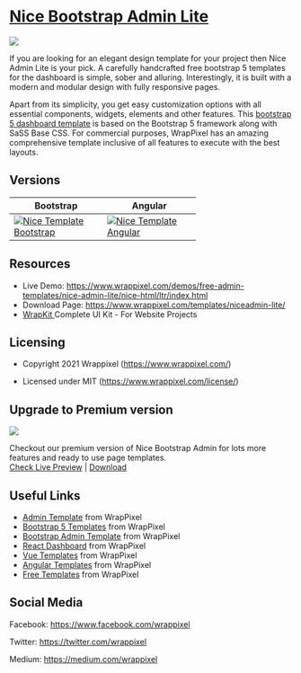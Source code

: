 <!-- # nice-admin-lite -->

<!-- Heading of Template -->
<h1>
  <a href="https://www.wrappixel.com/templates/niceadmin-lite/">Nice Bootstrap Admin Lite</a>
</h1>

<!-- Main image of Template -->
<a target="_blank" href="https://www.wrappixel.com/wp-content/uploads/edd/2020/04/nice-bootstrap-admin-lite-y.jpg">
  <img src="https://www.wrappixel.com/wp-content/uploads/edd/2020/04/nice-bootstrap-admin-lite-y.jpg" />
</a>

<!-- Description of Template -->
<p>
  If you are looking for an elegant design template for your project then Nice Admin Lite is your pick. A carefully handcrafted free bootstrap 5 templates for the dashboard is simple, sober and alluring. Interestingly, it is built with a modern and modular design with fully responsive pages.
</p>

<p>
    Apart from its simplicity, you get easy customization options with all essential components, widgets, elements and other features. This <a href="https://www.wrappixel.com/templates/category/bootstrap-admin-templates/">bootstrap 5 dashboard template</a> is based on the Bootstrap 5 framework along with SaSS Base CSS. For commercial purposes, WrapPixel has an amazing comprehensive template inclusive of all features to execute with the best layouts.
</p>

<!-- Versions of Template -->
<h2><a id="user-content-versions" class="anchor" aria-hidden="true" href="#versions"></a>Versions</h2>
<table>
<thead>
<tr>
<th>Bootstrap</th>
<th>Angular</th>
</tr>
</thead>
<tbody>
<tr>
<td>
  <a href="https://www.wrappixel.com/templates/niceadmin/" rel="nofollow" width="150px">
    <img src="https://www.wrappixel.com/wp-content/uploads/edd/2020/04/nice-bootstrap-admin-template-y.jpg" alt="Nice Template  Bootstrap" style="max-width:150px;">
  </a>
</td>
  <td>
  <a href="https://www.wrappixel.com/templates/niceadmin-angular/" rel="nofollow" width="150px">
    <img src="https://www.wrappixel.com/wp-content/uploads/edd/2020/04/nice-angular-admin-y.jpg" alt="Nice Template  Angular" style="max-width:150px;">
  </a>
</td>
</tr>
</tbody>
</table>

<!-- Resources of Template -->
<h2>Resources</h2>
<ul>
<li>  
  Live Demo: <a href="https://www.wrappixel.com/demos/free-admin-templates/nice-admin-lite/nice-html/ltr/index.html" rel="nofollow">https://www.wrappixel.com/demos/free-admin-templates/nice-admin-lite/nice-html/ltr/index.html</a>
</li>
<li>
    Download Page: <a href="https://www.wrappixel.com/templates/niceadmin-lite/" rel="nofollow">
  https://www.wrappixel.com/templates/niceadmin-lite/</a>
</li>
<li>
    <a href="https://www.wrappixel.com/templates/wrapkit/#demos" rel="nofollow">WrapKit </a>Complete UI Kit - For Website Projects
</li>
</ul>

<!-- Licensing of Template -->
<h2>Licensing</h2>
<ul>
  <li>
    <p>Copyright 2021 Wrappixel (<a href="https://www.wrappixel.com/" rel="nofollow">https://www.wrappixel.com/</a>)</p>
  </li>
  <li>
    <p>Licensed under MIT (<a href="https://www.wrappixel.com/license/">https://www.wrappixel.com/license/</a>)</p>
  </li>
</ul>

<!-- <h4><a href="https://wrappixel.com/demos/free-admin-templates/nice-admin-lite/nice-html/ltr/index.html">Free Version Demo Link</a></h4> -->

<!-- ## Pro Version -->

<!-- <a href="https://www.wrappixel.com/templates/niceadmin/"><img src="https://www.wrappixel.com/wp-content/uploads/2019/01/nice-admin-bootstrap-nw-1.jpg"/></a><br/>
<h4><a href="https://www.wrappixel.com/demos/admin-templates/nice-admin/html/ltr/index.html">Demo</a></h4> -->


<!-- Upgrade to Premium version of Template -->
<h2>Upgrade to Premium version</h2>
<a target="_blank" href="https://www.wrappixel.com/templates/niceadmin/">
  <img src="https://www.wrappixel.com/wp-content/uploads/edd/2020/04/nice-bootstrap-admin-template-y.jpg" />
</a>
<p>
   Checkout our premium version of Nice Bootstrap Admin for lots more features and ready to use page templates.<br>
   <a href="https://www.wrappixel.com/demos/admin-templates/nice-admin/html/ltr/index.html">Check Live Preview</a> | <a href="https://www.wrappixel.com/templates/niceadmin/">Download</a>
</p>

<!-- Useful Links of Template -->
<h2>Useful Links</h2>
<ul>
<li><a href="https://www.wrappixel.com/templates/category/admin-template/">Admin Template</a> from WrapPixel</li>
<li><a href="https://www.wrappixel.com/">Bootstrap 5 Templates</a> from WrapPixel</li>
<li><a href="https://www.wrappixel.com/templates/category/bootstrap-admin-templates/">Bootstrap Admin Template</a> from WrapPixel</li>
<li><a href="https://www.wrappixel.com/templates/category/react-templates/">React Dashboard</a> from WrapPixel</li>
<li><a href="https://www.wrappixel.com/templates/category/vuejs-templates/">Vue Templates</a> from WrapPixel</li>
<li><a href="https://www.wrappixel.com/templates/category/angular-templates/">Angular Templates</a> from WrapPixel</li>
<li><a href="https://www.wrappixel.com/templates/category/free-templates/">Free Templates</a> from WrapPixel</li>
</ul>

<!-- Social Media of Wrappixel -->
<h2>Social Media</h2>
<p>Facebook: <a href="https://www.facebook.com/wrappixel">https://www.facebook.com/wrappixel</a></p>
<p>Twitter: <a href="https://twitter.com/wrappixel">https://twitter.com/wrappixel</a></p>
<p>Medium: <a href="https://medium.com/wrappixel">https://medium.com/wrappixel</a></p>


